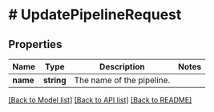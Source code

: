 # # UpdatePipelineRequest

## Properties

Name | Type | Description | Notes
------------ | ------------- | ------------- | -------------
**name** | **string** | The name of the pipeline. |

[[Back to Model list]](../../README.md#models) [[Back to API list]](../../README.md#endpoints) [[Back to README]](../../README.md)
